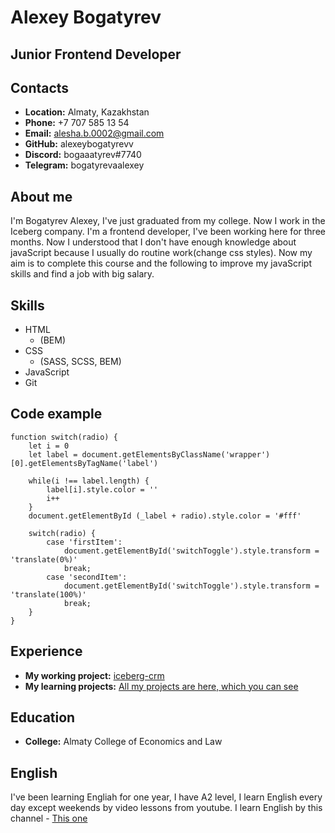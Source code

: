 # Alexey Bogatyrev
## Junior Frontend Developer 
## Contacts
* __Location:__ Almaty, Kazakhstan
* __Phone:__ +7 707 585 13 54
* __Email:__ alesha.b.0002@gmail.com
* __GitHub:__ alexeybogatyrevv
* __Discord:__ bogaaatyrev#7740
* __Telegram:__ bogatyrevaalexey
## About me
I'm Bogatyrev Alexey, I've just graduated from my college. Now I work in the Iceberg company. I'm a frontend developer, I've been working here for three months. Now I understood that I don't have enough knowledge about javaScript because I usually do routine work(change css styles). Now my aim is to complete this course and the following to improve my javaScript skills and find a job with big salary.
## Skills
* HTML
    + (BEM)
* CSS
    + (SASS, SCSS, BEM)
* JavaScript
* Git
## Code example 
```
function switch(radio) {
    let i = 0
    let label = document.getElementsByClassName('wrapper')[0].getElementsByTagName('label')

    while(i !== label.length) {
        label[i].style.color = ''
        i++
    }
    document.getElementById (_label + radio).style.color = '#fff'

    switch(radio) {
        case 'firstItem':
            document.getElementById('switchToggle').style.transform = 'translate(0%)'
            break;
        case 'secondItem':
            document.getElementById('switchToggle').style.transform = 'translate(100%)'
            break;
    }
}

```
## Experience 
* __My working project:__ [iceberg-crm](https://iceberg-crm.ru/ "'__My tabs:__ finances, warehouses, orders, tasks(mobile version), calls'")
* __My learning projects:__ [All my projects are here, which you can see](https://github.com/alexeybogatyrevv/alexeybogatyrevv.github.io)
## Education
* __College:__ Almaty College of Economics and Law
## English
I've been learning Engliah for one year, I have A2 level, I learn English every day except weekends by video lessons from youtube. I learn English by this channel - [This one](https://www.youtube.com/c/%D0%90%D0%9D%D0%93%D0%9B%D0%98%D0%99%D0%A1%D0%9A%D0%98%D0%99%D0%AF%D0%97%D0%AB%D0%9A%D0%9F%D0%9E%D0%9F%D0%9B%D0%95%D0%99%D0%9B%D0%98%D0%A1%D0%A2%D0%90%D0%9C)




